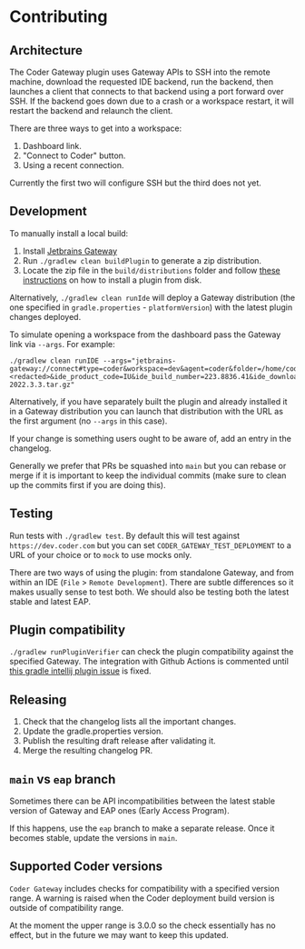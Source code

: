 # Contributing

## Architecture

The Coder Gateway plugin uses Gateway APIs to SSH into the remote machine,
download the requested IDE backend, run the backend, then launches a client that
connects to that backend using a port forward over SSH. If the backend goes down
due to a crash or a workspace restart, it will restart the backend and relaunch
the client.

There are three ways to get into a workspace:

1. Dashboard link.
2. "Connect to Coder" button.
3. Using a recent connection.

Currently the first two will configure SSH but the third does not yet.

## Development

To manually install a local build:

1. Install [Jetbrains Gateway](https://www.jetbrains.com/remote-development/gateway/)
2. Run `./gradlew clean buildPlugin` to generate a zip distribution.
3. Locate the zip file in the `build/distributions` folder and follow [these
   instructions](https://www.jetbrains.com/help/idea/managing-plugins.html#install_plugin_from_disk)
   on how to install a plugin from disk.

Alternatively, `./gradlew clean runIde` will deploy a Gateway distribution (the
one specified in `gradle.properties` - `platformVersion`) with the latest plugin
changes deployed.

To simulate opening a workspace from the dashboard pass the Gateway link via
`--args`. For example:

```
./gradlew clean runIDE --args="jetbrains-gateway://connect#type=coder&workspace=dev&agent=coder&folder=/home/coder&url=https://dev.coder.com&token=<redacted>&ide_product_code=IU&ide_build_number=223.8836.41&ide_download_link=https://download.jetbrains.com/idea/ideaIU-2022.3.3.tar.gz"
```

Alternatively, if you have separately built the plugin and already installed it
in a Gateway distribution you can launch that distribution with the URL as the
first argument (no `--args` in this case).

If your change is something users ought to be aware of, add an entry in the
changelog.

Generally we prefer that PRs be squashed into `main` but you can rebase or merge
if it is important to keep the individual commits (make sure to clean up the
commits first if you are doing this).

## Testing

Run tests with `./gradlew test`. By default this will test against
`https://dev.coder.com` but you can set `CODER_GATEWAY_TEST_DEPLOYMENT` to a URL
of your choice or to `mock` to use mocks only.

There are two ways of using the plugin: from standalone Gateway, and from within
an IDE (`File` > `Remote Development`).  There are subtle differences so it
makes usually sense to test both.  We should also be testing both the latest
stable and latest EAP.

## Plugin compatibility

`./gradlew runPluginVerifier` can check the plugin compatibility against the specified Gateway. The integration with Github Actions is commented until [this gradle intellij plugin issue](https://github.com/JetBrains/gradle-intellij-plugin/issues/1027) is fixed.

## Releasing

1. Check that the changelog lists all the important changes.
2. Update the gradle.properties version.
3. Publish the resulting draft release after validating it.
4. Merge the resulting changelog PR.

## `main` vs `eap` branch

Sometimes there can be API incompatibilities between the latest stable version
of Gateway and EAP ones (Early Access Program).

If this happens, use the `eap` branch to make a separate release. Once it
becomes stable, update the versions in `main`.

## Supported Coder versions

`Coder Gateway` includes checks for compatibility with a specified version
range. A warning is raised when the Coder deployment build version is outside of
compatibility range.

At the moment the upper range is 3.0.0 so the check essentially has no effect,
but in the future we may want to keep this updated.
